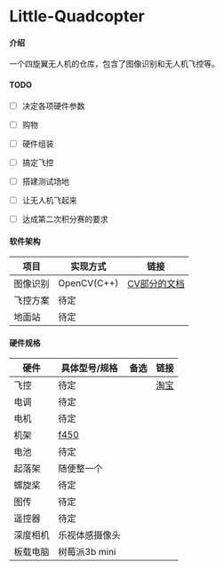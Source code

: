 # Little-Quadcopter

#### 介绍

一个四旋翼无人机的仓库，包含了图像识别和无人机飞控等。

#### TODO

- [ ] 决定各项硬件参数
- [ ] 购物
- [ ] 硬件组装
- [ ] 搞定飞控
- [ ] 搭建测试场地
- [ ] 让无人机飞起来
- [ ] 达成第二次积分赛的要求


#### 软件架构

| 项目 | 实现方式 | 链接 |
| --- | --- | --- |
| 图像识别 | OpenCV(C++) | [CV部分的文档](/cv/README.md) |
| 飞控方案 | 待定 |  |
| 地面站 | 待定 |  |


#### 硬件规格

| 硬件 | 具体型号/规格 | 备选 | 链接 |
| --- | --- | --- | --- |
| 飞控 | 待定 |  | [淘宝](https://www.taobao.com/) |
| 电调 | 待定 |  |  |
| 电机 | 待定 |  |  |
| 机架 | [f450](https://www.taobao.com) |  |  |
| 电池 | 待定 |  |  |
| 起落架 | 随便整一个 |  |  |
| 螺旋桨 | 待定 |  |  |
| 图传 | 待定 |  |  |
| 遥控器 | 待定 |  |  |
| 深度相机 | 乐视体感摄像头 |  |  |
| 板载电脑 | 树莓派3b mini |  |  |

